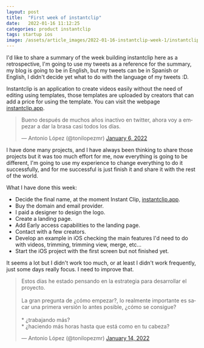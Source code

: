 ```yaml
---
layout: post
title:  "First week of instantclip"
date:   2022-01-16 11:12:25
categories: product instantclip
tags: startup ios 
image: /assets/article_images/2022-01-16-instantclip-week-1/instantclip_horizontal.png
---
```


I'd like to share a summary of the week building instantclip here as a retrospective, I'm going to use my tweets as a reference for the summary, my blog is going to be in English, but my tweets can be in Spanish or English, I didn't decide yet what to do with the language of my tweets :D.

Instantclip is an application to create videos easily without the need of editing using templates, those templates are uploaded by creators that can add a price for using the template. You can visit the webpage [instantclip.app][1].

<div>
<blockquote class="twitter-tweet"><p lang="es" dir="ltr">Bueno después de muchos años inactivo en twitter, ahora voy a empezar a dar la brasa casi todos los días.</p>&mdash; Antonio López (@tonilopezmr) <a href="https://twitter.com/tonilopezmr/status/1479063819150413828?ref_src=twsrc%5Etfw">January 6, 2022</a></blockquote> <script async src="https://platform.twitter.com/widgets.js" charset="utf-8"></script>
</div>

I have done many projects, and I have always been thinking to share those projects but it was too much effort for me, now everything is going to be different, I'm going to use my experience to change everything to do it successfully, and for me successful is just finish it and share it with the rest of the world.

What I have done this week:

* Decide the final name, at the moment Instant Clip, [instantclip.app][1].
* Buy the domain and email provider.
* I paid a designer to design the logo.
* Create a landing page.
* Add Early access capabilities to the landing page.
* Contact with a few creators.
* Develop an example in iOS checking the main features I'd need to do with videos, trimming, trimming view, merge, etc...
* Start the iOS project with the first screen but not finished yet.


It seems a lot but I didn't work too much, or at least I didn't work frequently, just some days really focus. I need to improve that.

<div>
<blockquote class="twitter-tweet"><p lang="es" dir="ltr">Estos días he estado pensando en la estrategia para desarrollar el proyecto.<br><br>La gran pregunta de ¿cómo empezar?, lo realmente importante es sacar una primera versión lo antes posible, ¿cómo se consigue?<br><br>* ¿trabajando más?<br>* ¿haciendo más horas hasta que está como en tu cabeza?</p>&mdash; Antonio López (@tonilopezmr) <a href="https://twitter.com/tonilopezmr/status/1481979138047201282?ref_src=twsrc%5Etfw">January 14, 2022</a></blockquote> <script async src="https://platform.twitter.com/widgets.js" charset="utf-8"></script>
</div>

[1]: https://instantclip.app
